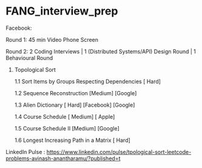 # FANG_interview_prep

Facebook: 

   Round 1: 45 min Video Phone Screen 
   
   Round 2:
            2 Coding Interviews  | 1 (Distributed Systems/API) Design Round   | 1 Behavioural Round 

1. Topological Sort
   
   1.1 Sort Items by Groups Respecting Dependencies [ Hard] 
   
   1.2 Sequence Reconstruction [Medium] [Google]
   
   1.3 Alien Dictionary [ Hard] [Facebook] [Google] 
   
   1.4 Course Schedule [ Medium] [ Apple] 

   1.5 Course Schedule II [Medium] [Google]
   
   1.6 Longest Increasing Path in a Matrix [ Hard]
   
LinkedIn Pulse :  https://www.linkedin.com/pulse/tpological-sort-leetcode-problems-avinash-anantharamu/?published=t 
